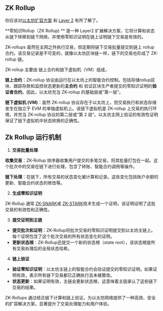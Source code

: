 ## ZK Rollup

你应该对[以太坊扩容方案](https://learnblockchain.cn/tags/%E6%89%A9%E5%AE%B9%E6%96%B9%E6%A1%88) 和 [Layer 2](https://learnblockchain.cn/tags/Layer2) 有所了解了。

**零知识Rollup（ZK Rollup) ** 是一种 Layer2 扩展解决方案，它将计算和状态从链下转移到链下网络，并使用零知识证明在链上证明链下交易是有效的。

 ZK-rollups 虽然在主网之外执行交易，但定期将链下交易批量提交到链上 rollup 合约。该交易记录是不可变的，就像以太坊区块链一样，链下的交易也形成了 ZK-rollup 链。



ZK-rollup 主要由 链上合约和链下虚拟机（VM）组成，

**链上合约**：ZK-rollup 协议由运行在以太坊上的智能合约控制。包括存储rollup区块、跟踪存款和监控状态更新的**主合约** 和 验证区块生产者提交的零知识证明的**验证者合约**。因此，以太坊充当 ZK-rollup 的基础层或“第一层”。 



**链下虚拟机 (VM)**：虽然 ZK-rollup 协议存在于以太坊上，但交易执行和状态存储发生在独立于 EVM 的单独虚拟机上。该链下虚拟机是 ZK-rollup 上交易的执行环境，并充当 ZK-rollup 协议的第二层或“第 2 层”。以太坊主网上验证的有效性证明保证了链下虚拟机中状态转换的正确性。



## Zk Rollup 运行机制

1. **交易批量处理**

**收集交易**：ZK-Rollup 排序器收集用户提交的多笔交易，将其批量打包在一起。这个批次中的交易在链下进行处理，包含了转账、智能合约调用等操作。

**链下处理**：在链下，所有交易的状态变化被计算和记录。这些变化包括账户余额的更新、智能合约状态的修改等。



2. **生成零知识证明**

ZK-Rollup 通常 [ZK-SNARK](https://learnblockchain.cn/tags/zk-SNARK)或 [ZK-STARK](https://learnblockchain.cn/tags/zk-STARK)技术生成一个证明，该证明证明了这批交易的有效性和正确性。 



3. **提交证明到主链**

- **提交批次和证明**：ZK-Rollup将批次交易的零知识证明提交到以太坊主链上。每个证明包含了这个批次交易的所有状态变化的证明。
- **更新状态根**：ZK-Rollup还提交一个新的状态根（state root），该状态根是所有交易处理后的全局状态哈希。



4. **链上验证**

- **验证零知识证明**：以太坊主链上的智能合约会验证提交的零知识证明。如果证明有效，表示所有链下交易都已正确执行且未被篡改。
- **状态更新**：如果证明有效，主链会更新状态根，这意味着主链承认了这些链下交易的结果。



ZK-Rollups 通过结合链下计算和链上验证，为以太坊网络提供了一种高效、安全的扩容解决方案，显著提升了交易处理能力和用户体验。
